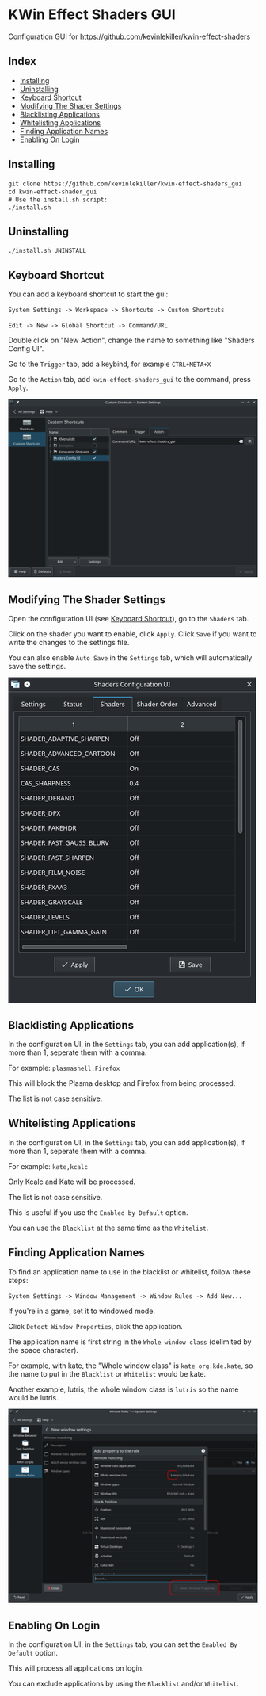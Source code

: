 # KWin Effect Shaders GUI

Configuration GUI for https://github.com/kevinlekiller/kwin-effect-shaders

## Index
- [Installing](#installing)
- [Uninstalling](#uninstalling)
- [Keyboard Shortcut](#keyboard-shortcut)
- [Modifying The Shader Settings](#modifying-the-shader-settings)
- [Blacklisting Applications](#blacklisting-applications)
- [Whitelisting Applications](#whitelisting-applications)
- [Finding Application Names](#finding-application-names)
- [Enabling On Login](#enabling-on-login)

## Installing
    git clone https://github.com/kevinlekiller/kwin-effect-shaders_gui
    cd kwin-effect-shader_gui
    # Use the install.sh script:
    ./install.sh

## Uninstalling
    ./install.sh UNINSTALL

## Keyboard Shortcut
You can add a keyboard shortcut to start the gui:

`System Settings -> Workspace -> Shortcuts -> Custom Shortcuts`

`Edit -> New -> Global Shortcut -> Command/URL`

Double click on "New Action", change the name to something like "Shaders Config UI".

Go to the `Trigger` tab, add a keybind, for example `CTRL+META+X`

Go to the `Action` tab, add `kwin-effect-shaders_gui` to the command, press `Apply`.

![Modifying keyboard shortcuts](https://github.com/kevinlekiller/kwin-effect-shaders_gui/raw/main/images/keyboard_shortcut.png)

## Modifying The Shader Settings
Open the configuration UI (see [Keyboard Shortcut](#keyboard-shortcut)), go to the `Shaders` tab.

Click on the shader you want to enable, click `Apply`. Click `Save` if you want to write the changes to the settings file.

You can also enable `Auto Save` in the `Settings` tab, which will automatically save the settings.

![Shaders tab](https://github.com/kevinlekiller/kwin-effect-shaders/raw/main/images/shader_configuration.png)

## Blacklisting Applications
In the configuration UI, in the `Settings` tab, you can add application(s), if more than 1, seperate them with a comma.

For example: `plasmashell,Firefox`

This will block the Plasma desktop and Firefox from being processed.

The list is not case sensitive.

## Whitelisting Applications
In the configuration UI, in the `Settings` tab, you can add application(s), if more than 1, seperate them with a comma.

For example: `kate,kcalc`

Only Kcalc and Kate will be processed.

The list is not case sensitive.

This is useful if you use the `Enabled by Default` option.

You can use the `Blacklist` at the same time as the `Whitelist`.

## Finding Application Names
To find an application name to use in the blacklist or whitelist, follow these steps:

`System Settings -> Window Management -> Window Rules -> Add New...`

If you're in a game, set it to windowed mode.

Click `Detect Window Properties`, click the application.

The application name is first string in the `Whole window class` (delimited by the space character).

For example, with kate, the "Whole window class" is `kate org.kde.kate`, so the name to put in the `Blacklist` or `Whitelist` would be kate.

Another example, lutris, the whole window class is `lutris` so the name would be lutris.

![Find the application name](https://github.com/kevinlekiller/kwin-effect-shaders/raw/main/images/find_application_name.png)

## Enabling On Login
In the configuration UI, in the `Settings` tab, you can set the `Enabled By Default` option.

This will process all applications on login.

You can exclude applications by using the `Blacklist` and/or `Whitelist`.

